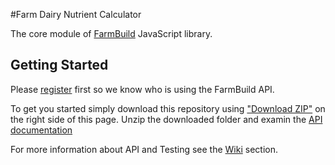 #Farm Dairy Nutrient Calculator

The core module of
<a href="https://github.com/FarmBuild" target="_blank">FarmBuild</a>
JavaScript library.

## Getting Started
Please <a href="https://farmbuild-user.agriculture.vic.gov.au">register</a> first so we know who is using the FarmBuild API.

To get you started simply download this repository using <a href="https://github.com/FarmBuild/farmbuild-farmdata/archive/master.zip" target="_blank">"Download ZIP"</a> on the right side of this page.
Unzip the downloaded folder and examin the <a href="https://rawgit.com/FarmBuild/farmbuild-farmdata/master/docs/farmbuild-core/1.0.32/index.html" target="_blank">API documentation</a>

For more information about API and Testing see the [Wiki](https://github.com/SpatialVision/farm-build-nutrient-calculator/wiki) section.
